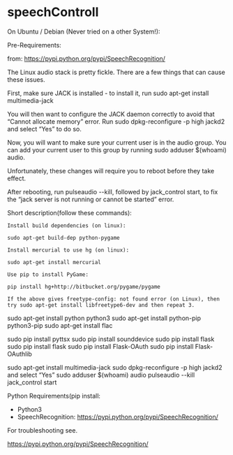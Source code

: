 # speechControll

On Ubuntu / Debian (Never tried on a other System!):


Pre-Requirements:

from: https://pypi.python.org/pypi/SpeechRecognition/

The Linux audio stack is pretty fickle. There are a few things that can cause these issues.

First, make sure JACK is installed - to install it, run sudo apt-get install multimedia-jack

You will then want to configure the JACK daemon correctly to avoid that “Cannot allocate memory” error. Run sudo dpkg-reconfigure -p high jackd2 and select “Yes” to do so.

Now, you will want to make sure your current user is in the audio group. You can add your current user to this group by running sudo adduser $(whoami) audio.

Unfortunately, these changes will require you to reboot before they take effect.

After rebooting, run pulseaudio --kill, followed by jack_control start, to fix the “jack server is not running or cannot be started” error.


Short description(follow these commands):

    Install build dependencies (on linux):

    sudo apt-get build-dep python-pygame

    Install mercurial to use hg (on linux):

    sudo apt-get install mercurial

    Use pip to install PyGame:

    pip install hg+http://bitbucket.org/pygame/pygame

    If the above gives freetype-config: not found error (on Linux), then try sudo apt-get install libfreetype6-dev and then repeat 3.


sudo apt-get install python python3
sudo apt-get install python-pip python3-pip
sudo apt-get install flac

sudo pip install pyttsx
sudo pip install sounddevice
sudo pip install flask
sudo pip install flask
sudo pip install Flask-OAuth
sudo pip install Flask-OAuthlib

sudo apt-get install multimedia-jack
sudo dpkg-reconfigure -p high jackd2 and select “Yes”
sudo adduser $(whoami) audio
pulseaudio --kill
jack_control start

Python Requirements(pip install:
- Python3
- SpeechRecognition: https://pypi.python.org/pypi/SpeechRecognition/


For troubleshooting see.

https://pypi.python.org/pypi/SpeechRecognition/

